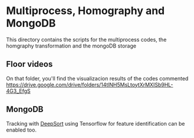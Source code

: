 # Multiprocess, Homography and MongoDB

This directory contains the scripts for the multiprocess codes, the homgraphy transformation and the mongoDB storage 





## Floor videos
On that folder, you'll find the visualizacion results of the codes commented 
https://drive.google.com/drive/folders/14tlNH5MsLtoytXrMXISb9HL-4G3_EfgS


## MongoDB 




Tracking with [DeepSort](https://github.com/nwojke/deep_sort) using Tensorflow for feature identification can be enabled too.
